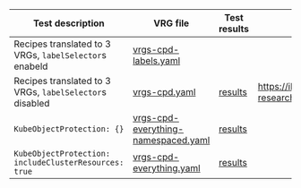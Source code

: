 
| Test description | VRG file | Test results | Slack link
| ------------     | -------------| --- | --- 
| Recipes translated to 3 VRGs, `labelSelector`s enabeld | [vrgs-cpd-labels.yaml](vrgs-cpd-labels.yaml)|
| Recipes translated to 3 VRGs, `labelSelector`s disabled | [vrgs-cpd.yaml](vrgs-cpd.yaml)|[results](test1results.md) | https://ibm-research.slack.com/archives/G01EC1VVA56/p1661300185045649
| `KubeObjectProtection: {}` | [vrgs-cpd-everything-namespaced.yaml](vrgs-cpd-everything-namespaced.yaml)|[results]()
| `KubeObjectProtection: includeClusterResources: true` | [vrgs-cpd-everything.yaml](vrgs-cpd-everything.yaml)|[results]()
